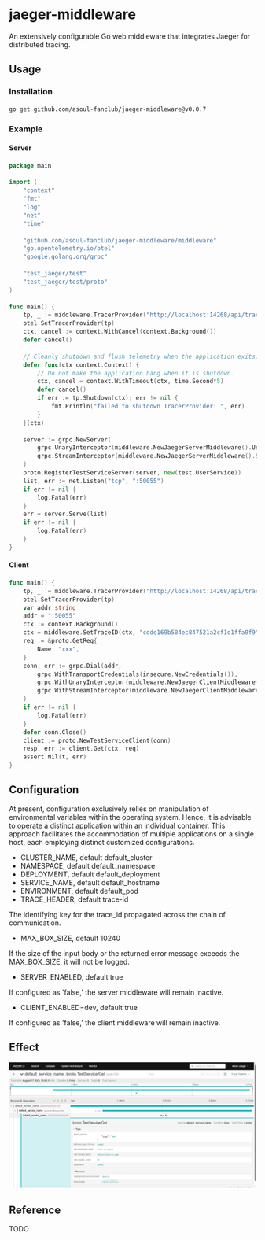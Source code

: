 # jaeger-middleware

An extensively configurable Go web middleware that integrates Jaeger for distributed tracing.

## Usage

### Installation

```bash
go get github.com/asoul-fanclub/jaeger-middleware@v0.0.7
```

### Example

#### Server

```go
package main

import (
    "context"
    "fmt"
    "log"
    "net"
    "time"

    "github.com/asoul-fanclub/jaeger-middleware/middleware"
    "go.opentelemetry.io/otel"
    "google.golang.org/grpc"

    "test_jaeger/test"
    "test_jaeger/test/proto"
)

func main() {
    tp, _ := middleware.TracerProvider("http://localhost:14268/api/traces", false)
    otel.SetTracerProvider(tp)
    ctx, cancel := context.WithCancel(context.Background())
    defer cancel()

    // Cleanly shutdown and flush telemetry when the application exits.
    defer func(ctx context.Context) {
        // Do not make the application hang when it is shutdown.
        ctx, cancel = context.WithTimeout(ctx, time.Second*5)
        defer cancel()
        if err := tp.Shutdown(ctx); err != nil {
            fmt.Println("failed to shutdown TracerProvider: ", err)
        }
    }(ctx)

    server := grpc.NewServer(
        grpc.UnaryInterceptor(middleware.NewJaegerServerMiddleware().UnaryInterceptor),
        grpc.StreamInterceptor(middleware.NewJaegerServerMiddleware().StreamInterceptor),
    )
    proto.RegisterTestServiceServer(server, new(test.UserService))
    list, err := net.Listen("tcp", ":50055")
    if err != nil {
        log.Fatal(err)
    }
    err = server.Serve(list)
    if err != nil {
        log.Fatal(err)
    }
}
```

#### Client
```go
func main() {
	tp, _ := middleware.TracerProvider("http://localhost:14268/api/traces", false)
	otel.SetTracerProvider(tp)
	var addr string
	addr = ":50055"
	ctx := context.Background()
	ctx = middleware.SetTraceID(ctx, "cdde169b504ec847521a2cf1d1ffa9f9")
	req := &proto.GetReq{
		Name: "xxx",
	}
	conn, err := grpc.Dial(addr,
		grpc.WithTransportCredentials(insecure.NewCredentials()),
		grpc.WithUnaryInterceptor(middleware.NewJaegerClientMiddleware().UnaryClientInterceptor),
		grpc.WithStreamInterceptor(middleware.NewJaegerClientMiddleware().StreamClientInterceptor),
	)
	if err != nil {
		log.Fatal(err)
	}
	defer conn.Close()
	client := proto.NewTestServiceClient(conn)
	resp, err := client.Get(ctx, req)
	assert.Nil(t, err)
}
```

## Configuration

At present, configuration exclusively relies on manipulation of environmental variables within the operating system. Hence, it is advisable to operate a distinct application within an individual container. This approach facilitates the accommodation of multiple applications on a single host, each employing distinct customized configurations.

- CLUSTER_NAME, default default_cluster
- NAMESPACE, default default_namespace
- DEPLOYMENT, default default_deployment
- SERVICE_NAME, default default_hostname
- ENVIRONMENT, default default_pod
- TRACE_HEADER, default trace-id

The identifying key for the trace_id propagated across the chain of communication.

- MAX_BOX_SIZE, default 10240

If the size of the input body or the returned error message exceeds the MAX_BOX_SIZE, it will not be logged.

- SERVER_ENABLED, default true 

If configured as 'false,' the server middleware will remain inactive.

- CLIENT_ENABLED=dev, default true

If configured as 'false,' the client middleware will remain inactive.

## Effect

![img.png](/img/img.png)

## Reference

TODO
